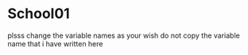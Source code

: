# School01
plsss change the variable names as your wish do not copy the variable name that i have written here
